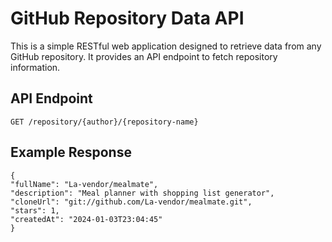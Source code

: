 # GitHub Repository Data API
This is a simple RESTful web application designed to retrieve data from any GitHub repository. It provides an API endpoint to fetch repository information.

## API Endpoint

`GET /repository/{author}/{repository-name}`

## Example Response

```
{
"fullName": "La-vendor/mealmate",
"description": "Meal planner with shopping list generator",
"cloneUrl": "git://github.com/La-vendor/mealmate.git",
"stars": 1,
"createdAt": "2024-01-03T23:04:45"
}
```

